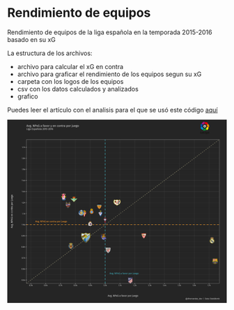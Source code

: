# Rendimiento de equipos

Rendimiento de equipos de la liga española en la temporada 2015-2016 basado en su xG

La estructura de los archivos:
- archivo para calcular el xG en contra
- archivo para graficar el rendimiento de los equipos segun su xG
- carpeta con los logos de los equipos
- csv con los datos calculados y analizados
- grafico

Puedes leer el artículo con el analisis para el que se usó este código [aquí](https://dhernandez.dev/posts/xg-para-rendimiento-de-equipos/)

![Gráfico](scatterplot_liga_2015_2016.png)
